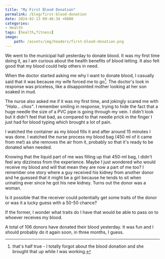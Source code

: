 ```yaml
---
title: "My First Blood Donation"
permalink: /blog/first-blood-donation
date: 2024-02-13 09:46:34 +0800
categories:
- Health
tags: [health,fitness] 
image:
    path: /assets/img/headers/first-blood-donation.png 
---
```



We went to the municipal hall yesterday to donate blood. It was my first time doing it, as I am curious about the health benefits of blood letting. It also felt good that my blood could help others in need.

When the doctor started asking me why I want to donate blood, I casually said that it was because my wife forced me to go[^1]. The doctor's look in response was priceless, like a disappointed mother looking at her son soaked in mud.

The nurse also asked me if it was my first time, and jokingly scared me with *"Hala... chos"*. I remember smiling in response, trying to hide the fact that a huge needle the size of a PVC pipe is going through my vein. I didn't look but it didn't feel that bad, as compared to that needle prick in the finger I just had for blood typing which brought a lot of pain.

I watched the container as my blood fills it and after around 15 minutes I was done. I watched the nurse process my blood bag (450 ml of it came from me!) as she removes the air from it, probably so that it's ready to be donated when needed.

Knowing that the liquid part of me was filling up that 450-ml bag, I didn't feel any dizziness from the experience. Maybe I just wondered who would receive my blood and will that mean they are now a part of me too? I remember one story where a guy received his kidney from another donor and he guessed that it might be a girl because he tends to sit when urinating ever since he got his new kidney. Turns out the donor was a woman. 

Is it possible that the receiver could potentially get some traits of the donor or was it a lucky guess with a 50-50 chance? 

If the former, I wonder what traits do I have that would be able to pass on to whoever receives my blood.

A total of 106 donors have donated their blood yesterday. It was fun and I should probably do it again soon, in three months, I guess.


[^1]: that's half true - I totally forgot about the blood donation and she brought that up while I was working.